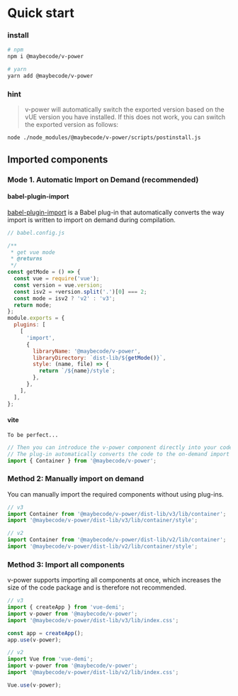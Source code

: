 # Quick start

### install

```bash
# npm
npm i @maybecode/v-power
```

```bash
# yarn
yarn add @maybecode/v-power
```

### hint

> v-power will automatically switch the exported version based on the vUE version you have installed. If this does not work, you can switch the exported version as follows:

```
node ./node_modules/@maybecode/v-power/scripts/postinstall.js
```

## Imported components

### Mode 1. Automatic Import on Demand (recommended)

#### babel-plugin-import

[babel-plugin-import](https://github.com/ant-design/babel-plugin-import) is a Babel plug-in that automatically converts the way import is written to import on demand during compilation.

```js
// babel.config.js

/**
 * get vue mode
 * @returns
 */
const getMode = () => {
  const vue = require('vue');
  const version = vue.version;
  const isv2 = +version.split('.')[0] === 2;
  const mode = isv2 ? 'v2' : 'v3';
  return mode;
};
module.exports = {
  plugins: [
    [
      'import',
      {
        libraryName: '@maybecode/v-power',
        libraryDirectory: `dist-lib/${getMode()}`,
        style: (name, file) => {
          return `/${name}/style`;
        },
      },
    ],
  ],
};
```

#### vite

```
To be perfect...
```

```js
// Then you can introduce the v-power component directly into your code
// The plug-in automatically converts the code to the on-demand import form of method 2
import { Container } from '@maybecode/v-power';
```

### Method 2: Manually import on demand

You can manually import the required components without using plug-ins.

```js
// v3
import Container from '@maybecode/v-power/dist-lib/v3/lib/container';
import '@maybecode/v-power/dist-lib/v3/lib/container/style';
```

```js
// v2
import Container from '@maybecode/v-power/dist-lib/v2/lib/container';
import '@maybecode/v-power/dist-lib/v2/lib/container/style';
```

### Method 3: Import all components

v-power supports importing all components at once, which increases the size of the code package and is therefore not recommended.

```js
// v3
import { createApp } from 'vue-demi';
import v-power from '@maybecode/v-power';
import '@maybecode/v-power/dist-lib/v3/lib/index.css';

const app = createApp();
app.use(v-power);
```

```js
// v2
import Vue from 'vue-demi';
import v-power from '@maybecode/v-power';
import '@maybecode/v-power/dist-lib/v2/lib/index.css';

Vue.use(v-power);
```
